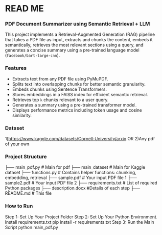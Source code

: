 # READ ME
### PDF Document Summarizer using Semantic Retrieval + LLM

This project implements a Retrieval-Augmented Generation (RAG) pipeline that takes a PDF file as input, extracts and chunks the content, embeds it semantically, retrieves the most relevant sections using a query, and generates a concise summary using a pre-trained language model (`facebook/bart-large-cnn`).

### Features
- Extracts text from any PDF file using PyMuPDF.
- Splits text into overlapping chunks for better semantic granularity.
- Embeds chunks using Sentence Transformers.
- Stores embeddings in a FAISS index for efficient semantic retrieval.
- Retrieves top `k` chunks relevant to a user query.
- Generates a summary using a pre-trained transformer model.
- Displays performance metrics including token usage and cosine similarity.

### Dataset
1)https://www.kaggle.com/datasets/Cornell-University/arxiv  OR
2)Any pdf of your own

### Project Structure
├── main_pdf.py # Main for pdf
├── main_dataset # Main for Kaggle dataset
├── functions.py # Contains helper functions: chunking, embedding, retrieval
├── sample.pdf # Your input PDF file 1
├── sample2.pdf # Your input PDF file 2
├── requirements.txt # List of required Python packages
├── description.docx #Details of each step
├── README.md # This file

### How to Run
Step 1: Set Up Your Project Folder
Step 2: Set Up Your Python Environment. Install requirements.txt
pip install -r requirements.txt
Step 3: Run the Main Script
python main_pdf.py

